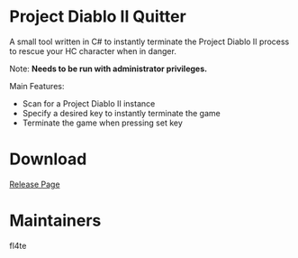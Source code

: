 # Project Diablo II Quitter
A small tool written in C# to instantly terminate the Project Diablo II process to rescue your HC character when in danger.

Note: **Needs to be run with administrator privileges.**

Main Features:
- Scan for a Project Diablo II instance
- Specify a desired key to instantly terminate the game
- Terminate the game when pressing set key


# Download
[Release Page](https://github.com/fl4te/project-diablo-ii-quitter/releases)


# Maintainers
fl4te